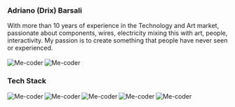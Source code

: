 ### Adriano (Drix) Barsali<br/>
With more than 10 years of experience in the Technology and Art market, passionate about components, wires, electricity mixing this with art, people, interactivity. My passion is to create something that people have never seen or experienced.<br/><br/>
[<img align="left" alt="Me-coder" src="https://img.shields.io/badge/Blog%20-%7BMe--Coder%7D-green?logo=wordpress" />][blog]
[<img align="left" alt="Me-coder" src="https://img.shields.io/badge/Linkedin-Adriano%20Barsali-blue?logo=linkedin" />][linkedin]<br/>

### Tech Stack<br/>
<img align="left" alt="Me-coder" src="https://img.shields.io/badge/-JavaScript-gray?style=flat-square&logo=javascript" />
<img align="left" alt="Me-coder" src="https://img.shields.io/badge/-React-blue?style=flat-square&logo=react" />
<img align="left" alt="Me-coder" src="https://img.shields.io/badge/-React-blue?style=flat-square&logo=react-native" />

<img align="left" alt="Me-coder" src="https://img.shields.io/badge/-Redux-purple?style=flat-square&logo=redux" />
<img align="left" alt="Me-coder" src="https://img.shields.io/badge/-Angular-critical?style=flat-square&logo=angular" />







[blog]: https://me-coder.com/
[linkedin]: https://www.linkedin.com/in/adriano-barsali/



